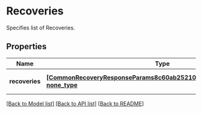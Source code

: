 # Recoveries

Specifies list of Recoveries.

## Properties
Name | Type | Description | Notes
------------ | ------------- | ------------- | -------------
**recoveries** | [**[CommonRecoveryResponseParams8c60ab25210e4ab097394c9e12eb86fb], none_type**](CommonRecoveryResponseParams8c60ab25210e4ab097394c9e12eb86fb.md) | Specifies list of Recoveries. | [optional] 

[[Back to Model list]](../README.md#documentation-for-models) [[Back to API list]](../README.md#documentation-for-api-endpoints) [[Back to README]](../README.md)


